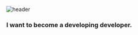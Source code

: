 ![header](https://capsule-render.vercel.app/api?type=waving&color=0:dafbe1,100:89b1ed&height=200&text=Hi%20there%20👋)


### I want to become a developing developer.

<!--
**jwsimhj97/jwsimhj97** is a ✨ _special_ ✨ repository because its `README.md` (this file) appears on your GitHub profile.

Here are some ideas to get you started:

- 🔭 I’m currently working on ...
- 🌱 I’m currently learning ...
- 👯 I’m looking to collaborate on ...
- 🤔 I’m looking for help with ...
- 💬 Ask me about ...
- 📫 How to reach me: ...
- 😄 Pronouns: ...
- ⚡ Fun fact: ...
-->
